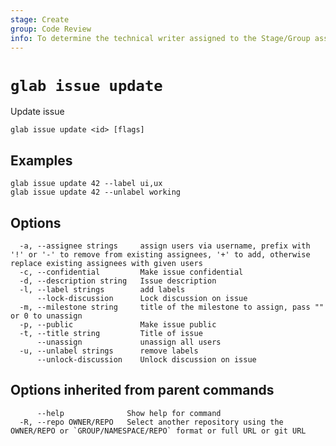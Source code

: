 ```yaml
---
stage: Create
group: Code Review
info: To determine the technical writer assigned to the Stage/Group associated with this page, see https://about.gitlab.com/handbook/product/ux/technical-writing/#assignments
---
```


<!--
This documentation is auto generated by a script.
Please do not edit this file directly, check cmd/gen-docs/docs.go.
-->

# `glab issue update`

Update issue

```plaintext
glab issue update <id> [flags]
```

## Examples

```plaintext
glab issue update 42 --label ui,ux
glab issue update 42 --unlabel working

```

## Options

```plaintext
  -a, --assignee strings     assign users via username, prefix with '!' or '-' to remove from existing assignees, '+' to add, otherwise replace existing assignees with given users
  -c, --confidential         Make issue confidential
  -d, --description string   Issue description
  -l, --label strings        add labels
      --lock-discussion      Lock discussion on issue
  -m, --milestone string     title of the milestone to assign, pass "" or 0 to unassign
  -p, --public               Make issue public
  -t, --title string         Title of issue
      --unassign             unassign all users
  -u, --unlabel strings      remove labels
      --unlock-discussion    Unlock discussion on issue
```

## Options inherited from parent commands

```plaintext
      --help              Show help for command
  -R, --repo OWNER/REPO   Select another repository using the OWNER/REPO or `GROUP/NAMESPACE/REPO` format or full URL or git URL
```
